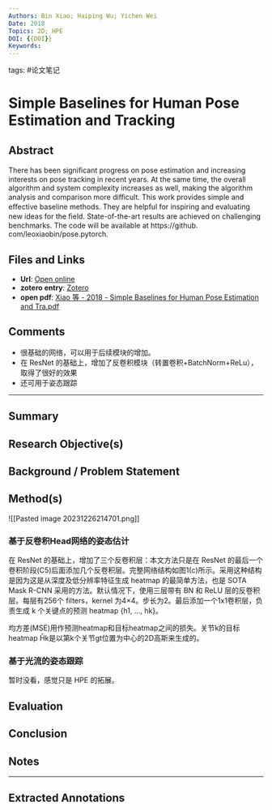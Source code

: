 ```yaml
---
Authors: Bin Xiao; Haiping Wu; Yichen Wei
Date: 2018
Topics: 2D; HPE
DOI: {{DOI}}
Keywords:
---
```

tags: #论文笔记 

# Simple Baselines for Human Pose Estimation and Tracking


## Abstract
There has been signiﬁcant progress on pose estimation and increasing interests on pose tracking in recent years. At the same time, the overall algorithm and system complexity increases as well, making the algorithm analysis and comparison more diﬃcult. This work provides simple and eﬀective baseline methods. They are helpful for inspiring and evaluating new ideas for the ﬁeld. State-of-the-art results are achieved on challenging benchmarks. The code will be available at https://github. com/leoxiaobin/pose.pytorch.

## Files and Links
- **Url**: [Open online](https://link.springer.com/10.1007/978-3-030-01231-1_29)
- **zotero entry**: [Zotero](zotero://select/library/items/KYS553MZ)
- **open pdf**: [Xiao 等 - 2018 - Simple Baselines for Human Pose Estimation and Tra.pdf](zotero://open-pdf/library/items/Q4HD6PNN)

## Comments
- 很基础的网络，可以用于后续模块的增加。
- 在 ResNet 的基础上，增加了反卷积模块（转置卷积+BatchNorm+ReLu），取得了很好的效果
- 还可用于姿态跟踪

---

## Summary

  
## Research Objective(s)


## Background / Problem Statement


## Method(s)
![[Pasted image 20231226214701.png]] 
### 基于反卷积Head网络的姿态估计
在 ResNet 的基础上，增加了三个反卷积层：本文方法只是在 ResNet 的最后一个卷积阶段(C5)后面添加几个反卷积层。完整网络结构如图1(c)所示。采用这种结构是因为这是从深度及低分辨率特征生成 heatmap 的最简单方法，也是 SOTA Mask R-CNN 采用的方法。默认情况下，使用三层带有 BN 和 ReLU 层的反卷积层。每层有256个 filters，kernel 为4×4。步长为2。最后添加一个1x1卷积层，负责生成 k 个关键点的预测 heatmap {h1, ..., hk}。

均方差(MSE)用作预测heatmap和目标heatmap之间的损失。关节k的目标heatmap Ĥk是以第k个关节gt位置为中心的2D高斯来生成的。


### 基于光流的姿态跟踪

暂时没看，感觉只是 HPE 的拓展。

## Evaluation


## Conclusion


## Notes


----

## Extracted Annotations


